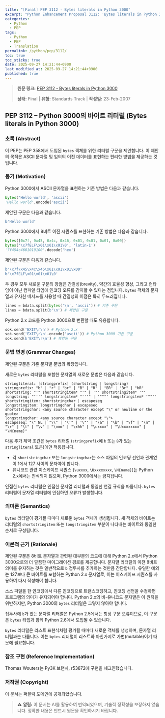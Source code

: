 ```yaml
---
title: "[Final] PEP 3112 - Bytes literals in Python 3000"
excerpt: "Python Enhancement Proposal 3112: 'Bytes literals in Python 3000'에 대한 한국어 번역입니다."
categories:
  - Python
  - PEP
tags:
  - Python
  - PEP
  - Translation
permalink: /python/pep/3112/
toc: true
toc_sticky: true
date: 2025-09-27 14:21:44+0900
last_modified_at: 2025-09-27 14:21:44+0900
published: true
---
```

> **원문 링크:** [PEP 3112 - Bytes literals in Python 3000](https://peps.python.org/pep-3112/)
>
> **상태:** Final | **유형:** Standards Track | **작성일:** 23-Feb-2007

## PEP 3112 – Python 3000의 바이트 리터럴 (Bytes literals in Python 3000)


### 초록 (Abstract)

이 PEP는 PEP 358에서 도입된 `bytes` 객체를 위한 리터럴 구문을 제안합니다. 이 제안의 목적은 ASCII 문자열 및 임의의 이진 데이터를 표현하는 편리한 방법을 제공하는 것입니다.

### 동기 (Motivation)

Python 3000에서 ASCII 문자열을 표현하는 기존 방법은 다음과 같습니다.

```python
bytes('Hello world', 'ascii')
'Hello world'.encode('ascii')
```

제안된 구문은 다음과 같습니다.

```python
b'Hello world'
```

Python 3000에서 8비트 이진 시퀀스를 표현하는 기존 방법은 다음과 같습니다.

```python
bytes([0x7f, 0x45, 0x4c, 0x46, 0x01, 0x01, 0x01, 0x00])
bytes('\x7fELF\x01\x01\x01\0', 'latin-1')
'7f454c4601010100'.decode('hex')
```

제안된 구문은 다음과 같습니다.

```python
b'\x7f\x45\x4c\x46\x01\x01\x01\x00'
b'\x7fELF\x01\x01\x01\0'
```

두 경우 모두 새로운 구문의 장점은 간결성(brevity), 약간의 효율성 향상, 그리고 런타임이 아닌 컴파일 타임에 인코딩 오류를 감지할 수 있다는 점입니다. `bytes` 객체의 문자열과 유사한 메서드를 사용할 때 간결성의 이점은 특히 두드러집니다.

```python
lines = bdata.split(bytes('\n', 'ascii')) # 기존 구문
lines = bdata.split(b'\n') # 제안된 구문
```

Python 2.x 코드를 Python 3000으로 변환할 때도 유용합니다.

```python
sok.send('EXIT\r\n') # Python 2.x
sok.send('EXIT\r\n'.encode('ascii')) # Python 3000 기존 구문
sok.send(b'EXIT\r\n') # 제안된 구문
```

### 문법 변경 (Grammar Changes)

제안된 구문은 기존 문자열 문법의 확장입니다.

새로운 `bytes` 리터럴을 포함한 문자열의 새로운 문법은 다음과 같습니다.

```
stringliteral: [stringprefix] (shortstring | longstring)
stringprefix: "b" | "r" | "br" | "B" | "R" | "BR" | "Br" | "bR"
shortstring: "'" shortstringitem* "'" | '"' shortstringitem* '"'
longstring: "'''" longstringitem* "'''" | '"""' longstringitem* '"""'
shortstringitem: shortstringchar | escapeseq
longstringitem: longstringchar | escapeseq
shortstringchar: <any source character except "\" or newline or the quote>
longstringchar: <any source character except "\">
escapeseq: "\" NL | "\\" | "\'" | '\"' | "\a" | "\b" | "\f" | "\n" | "\r" | "\t" | "\v" | "\ooo" | "\xhh" | "\uxxxx" | "\Uxxxxxxxx" | "\N{name}"
```

다음 추가 제약 조건은 `bytes` 리터럴 (`stringprefix`에 `b` 또는 `B`가 있는 `stringliteral` 토큰)에만 적용됩니다.

*   각 `shortstringchar` 또는 `longstringchar`는 소스 파일의 인코딩 선언과 관계없이 1에서 127 사이의 문자여야 합니다.
*   유니코드 관련 이스케이프 시퀀스 (`\uxxxx`, `\Uxxxxxxxx`, `\N{name}`)는 Python 2.x에서는 인식되지 않으며, Python 3000에서는 금지됩니다.

인접한 `bytes` 리터럴은 인접한 문자열 리터럴과 동일한 연결 규칙을 따릅니다. `bytes` 리터럴이 문자열 리터럴에 인접하면 오류가 발생합니다.

### 의미론 (Semantics)

`bytes` 리터럴이 평가될 때마다 새로운 `bytes` 객체가 생성됩니다. 새 객체의 바이트는 리터럴의 `shortstringitem` 또는 `longstringitem` 부분이 나타내는 바이트와 동일한 순서로 구성됩니다.

### 이론적 근거 (Rationale)

제안된 구문은 8비트 문자열과 관련된 대부분의 코드에 대해 Python 2.x에서 Python 3000으로의 더 깔끔한 마이그레이션 경로를 제공합니다. 문자열 리터럴의 이전 8비트 의미를 유지하는 것은 일반적으로 `b` 접두사를 추가하는 것만큼 간단합니다. 유일한 예외는 127보다 큰 바이트를 포함하는 Python 2.x 문자열로, 이는 이스케이프 시퀀스를 사용하여 다시 작성해야 합니다.

소스 파일을 한 인코딩에서 다른 인코딩으로 트랜스코딩하고, 인코딩 선언을 수정하면 프로그램의 의미가 유지되어야 합니다. Python 2.x의 비-유니코드 문자열은 이 원칙을 위반하지만, Python 3000의 `bytes` 리터럴은 그렇지 않아야 합니다.

접두사에 `b`가 있는 문자열 리터럴은 Python 2.5에서는 항상 구문 오류이므로, 이 구문은 `bytes` 타입과 함께 Python 2.6에서 도입될 수 있습니다.

`bytes` 리터럴은 리스트 표현식처럼 평가될 때마다 새로운 객체를 생성하며, 문자열 리터럴과는 다릅니다. 이는 `bytes` 리터럴이 리스트와 마찬가지로 가변(mutable)이기 때문에 필요합니다.

### 참조 구현 (Reference Implementation)

Thomas Wouters는 Py3K 브랜치, r53872에 구현을 체크인했습니다.

### 저작권 (Copyright)

이 문서는 퍼블릭 도메인에 공개되었습니다.

> ⚠️ **알림:** 이 문서는 AI를 활용하여 번역되었으며, 기술적 정확성을 보장하지 않습니다. 정확한 내용은 반드시 원문을 확인하시기 바랍니다.